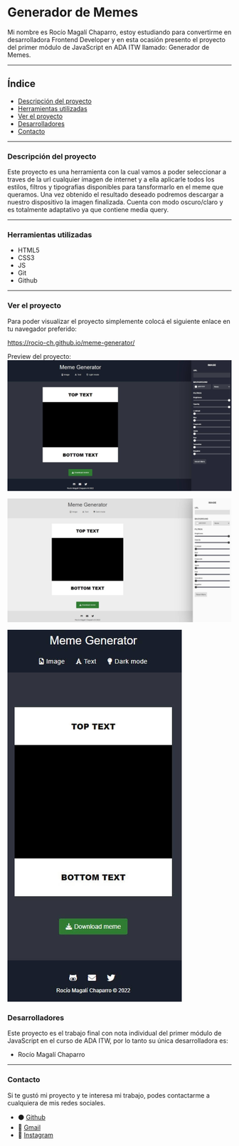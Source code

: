 # Generador de Memes

Mi nombre es Rocío Magalí Chaparro, estoy estudiando para convertirme en desarrolladora Frontend Developer y en esta ocasión presento el proyecto del primer módulo de JavaScript en ADA ITW llamado: Generador de Memes.
***

## Índice

- [Descripción del proyecto](#Descripción-del-proyecto)
- [Herramientas utilizadas](#Herramientas-utilizadas)
- [Ver el proyecto](#ver-el-proyecto)
- [Desarrolladores](#desarrolladores)
- [Contacto](#contacto)

***

### Descripción del proyecto

Este proyecto es una herramienta con la cual vamos a poder seleccionar a traves de la url cualquier imagen de internet y a ella aplicarle todos los estilos, filtros y tipografias disponibles para tansformarlo en el meme que queramos. Una vez obtenido el resultado deseado podremos descargar a nuestro dispositivo la imagen finalizada. Cuenta con modo oscuro/claro y es totalmente adaptativo ya que contiene media query.

***

### Herramientas utilizadas
- HTML5
- CSS3
- JS
- Git
- Github

***

### Ver el proyecto
Para poder visualizar el proyecto simplemente colocá el siguiente enlace en tu navegador preferido:

https://rocio-ch.github.io/meme-generator/

Preview del proyecto:
![Preview del portfolio](/images/mg-darkMode-preview.jpg)

![Preview del portfolio](/images/mg-lightMode-preview.jpg)

![Preview del portfolio](/images/mg-mobile-preview.jpg)

### Desarrolladores
Este proyecto es el trabajo final con nota individual del primer módulo de JavaScript en el curso de ADA ITW, por lo tanto su única desarrolladora es:
- Rocío Magalí Chaparro


***
### Contacto
Si te gustó mi proyecto y te interesa mi trabajo, podes contactarme a cualquiera de mis redes sociales.

- ⚫ <a href="https://github.com/Rocio-Ch" name="github">Github</a> 
- 📧 <a href="mailto:rociomagali77@gmail.com" name="mail">Gmail</a>
- 🔗 <a href="https://www.instagram.com/rmc_nails/?hl=es" name="instagram" >Instagram</a>
